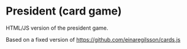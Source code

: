 # President (card game)

HTML/JS version of the president game.

Based on a fixed version of <a href="https://github.com/einaregilsson/cards.js">https://github.com/einaregilsson/cards.js</a>